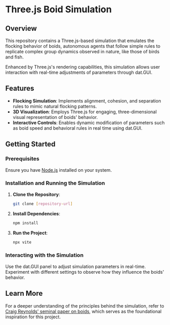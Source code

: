 # Three.js Boid Simulation

## Overview

This repository contains a Three.js-based simulation that emulates the flocking behavior of boids, autonomous agents that follow simple rules to replicate complex group dynamics observed in nature, like those of birds and fish.

Enhanced by Three.js's rendering capabilities, this simulation allows user interaction with real-time adjustments of parameters through dat.GUI.

## Features

- **Flocking Simulation**: Implements alignment, cohesion, and separation rules to mimic natural flocking patterns.
- **3D Visualization**: Employs Three.js for engaging, three-dimensional visual representation of boids' behavior.
- **Interactive Controls**: Enables dynamic modification of parameters such as boid speed and behavioral rules in real time using dat.GUI.

## Getting Started

### Prerequisites

Ensure you have [Node.js](https://nodejs.org/) installed on your system.

### Installation and Running the Simulation

1. **Clone the Repository**:
   ```bash
   git clone [repository-url]
   ```
2. **Install Dependencies**:

   ```bash
   npm install
   ```

3. **Run the Project**:
   ```bash
   npx vite
   ```

### Interacting with the Simulation

Use the dat.GUI panel to adjust simulation parameters in real-time. Experiment with different settings to observe how they influence the boids' behavior.

## Learn More

For a deeper understanding of the principles behind the simulation, refer to [Craig Reynolds' seminal paper on boids](https://cs.stanford.edu/people/eroberts/courses/soco/projects/2008-09/modeling-natural-systems/boids.html), which serves as the foundational inspiration for this project.
